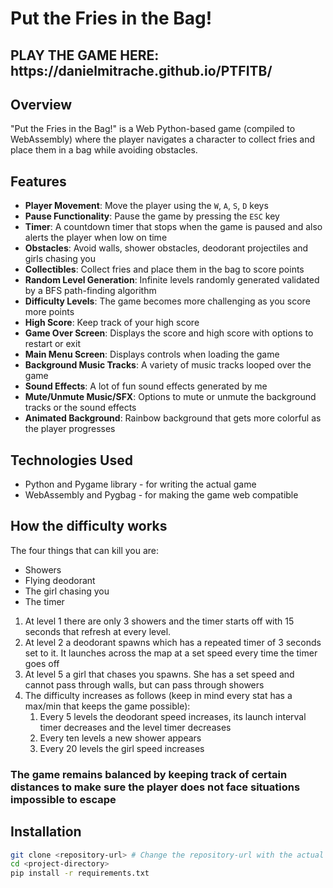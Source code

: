 # Put the Fries in the Bag!

<h2><b>PLAY THE GAME HERE: https://danielmitrache.github.io/PTFITB/</b></h2>

## Overview
"Put the Fries in the Bag!" is a Web Python-based game (compiled to WebAssembly) where the player navigates a character to collect fries and place them in a bag while avoiding obstacles.

## Features
- **Player Movement**: Move the player using the `W`, `A`, `S`, `D` keys
- **Pause Functionality**: Pause the game by pressing the `ESC` key
- **Timer**: A countdown timer that stops when the game is paused and also alerts the player when low on time
- **Obstacles**: Avoid walls, shower obstacles, deodorant projectiles and girls chasing you
- **Collectibles**: Collect fries and place them in the bag to score points
- **Random Level Generation**: Infinite levels randomly generated validated by a BFS path-finding algorithm
- **Difficulty Levels**: The game becomes more challenging as you score more points
- **High Score**: Keep track of your high score
- **Game Over Screen**: Displays the score and high score with options to restart or exit
- **Main Menu Screen**: Displays controls when loading the game
- **Background Music Tracks**: A variety of music tracks looped over the game
- **Sound Effects**: A lot of fun sound effects generated by me
- **Mute/Unmute Music/SFX**: Options to mute or unmute the background tracks or the sound effects
- **Animated Background**: Rainbow background that gets more colorful as the player progresses

## Technologies Used
- Python and Pygame library - for writing the actual game
- WebAssembly and Pygbag - for making the game web compatible 

## How the difficulty works
The four things that can kill you are:
 - Showers
 - Flying deodorant
 - The girl chasing you
 - The timer
<ol>
  <li>At level 1 there are only 3 showers and the timer starts off with 15 seconds that refresh at every level.</li>
  <li>At level 2 a deodorant spawns which has a repeated timer of 3 seconds set to it. It launches across the map at a set speed every time the timer goes off</li>
  <li>At level 5 a girl that chases you spawns. She has a set speed and cannot pass through walls, but can pass through showers</li>
  <li>The difficulty increases as follows (keep in mind every stat has a max/min that keeps the game possible):
    <ol>
      <li>Every 5 levels the deodorant speed increases, its launch interval timer decreases and the level timer decreases</li>
      <li>Every ten levels a new shower appears</li>
      <li>Every 20 levels the girl speed increases</li>
    </ol>
  </li>
</ol>
<h3> <b>The game remains balanced by keeping track of certain distances to make sure the player does not face situations impossible to escape</b> </h3>

## Installation
```bash
git clone <repository-url> # Change the repository-url with the actual URL
cd <project-directory>
pip install -r requirements.txt
